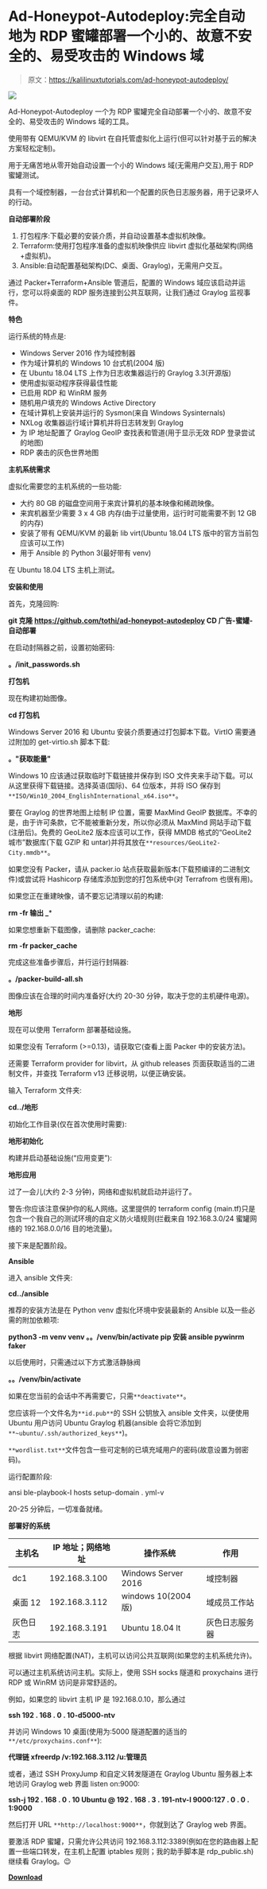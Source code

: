 # Ad-Honeypot-Autodeploy:完全自动地为 RDP 蜜罐部署一个小的、故意不安全的、易受攻击的 Windows 域

> 原文：<https://kalilinuxtutorials.com/ad-honeypot-autodeploy/>

[![](img//4d53cc9d716ee2b6ae59b2b600ef06bb.png)](https://blogger.googleusercontent.com/img/a/AVvXsEhBrYl4BktWjETplfqDuGryAKJYtTftkqnel_3JuyrenMLXyUzEimVid1OtQ5ebekqxCgIepp_prvwL5D_m3uICCuvxRI2Vih2rIfor5GjImAOiwWjNHt6l6lCMFbZcquIGhJtr_MUDPDtqjmVEI4Eb12o_UZwxc9f3A9SCXtRIksZyV10eunhWBjG9=s728)

Ad-Honeypot-Autodeploy 一个为 RDP 蜜罐完全自动部署一个小的、故意不安全的、易受攻击的 Windows 域的工具。

使用带有 QEMU/KVM 的 libvirt 在自托管虚拟化上运行(但可以针对基于云的解决方案轻松定制)。

用于无痛苦地从零开始自动设置一个小的 Windows 域(无需用户交互),用于 RDP 蜜罐测试。

具有一个域控制器，一台台式计算机和一个配置的灰色日志服务器，用于记录坏人的行动。

**自动部署阶段**

1.  打包程序:下载必要的安装介质，并自动设置基本虚拟机映像。
2.  Terraform:使用打包程序准备的虚拟机映像供应 libvirt 虚拟化基础架构(网络+虚拟机)。
3.  Ansible:自动配置基础架构(DC、桌面、Graylog)，无需用户交互。

通过 Packer+Terraform+Ansible 管道后，配置的 Windows 域应该启动并运行，您可以将桌面的 RDP 服务连接到公共互联网，让我们通过 Graylog 监视事件。

**特色**

运行系统的特点是:

*   Windows Server 2016 作为域控制器
*   作为域计算机的 Windows 10 台式机(2004 版)
*   在 Ubuntu 18.04 LTS 上作为日志收集器运行的 Graylog 3.3(开源版)
*   使用虚拟驱动程序获得最佳性能
*   已启用 RDP 和 WinRM 服务
*   随机用户填充的 Windows Active Directory
*   在域计算机上安装并运行的 Sysmon(来自 Windows Sysinternals)
*   NXLog 收集器运行域计算机并将日志转发到 Graylog
*   为 IP 地址配置了 Graylog GeoIP 查找表和管道(用于显示无效 RDP 登录尝试的地图)
*   RDP 袭击的灰色世界地图

**主机系统需求**

虚拟化需要您的主机系统的一些功能:

*   大约 80 GB 的磁盘空间用于来宾计算机的基本映像和稀疏映像。
*   来宾机器至少需要 3 x 4 GB 内存(由于过量使用，运行时可能需要不到 12 GB 的内存)
*   安装了带有 QEMU/KVM 的最新 lib virt(Ubuntu 18.04 LTS 版中的官方当前包应该可以工作)
*   用于 Ansible 的 Python 3(最好带有 venv)

在 Ubuntu 18.04 LTS 主机上测试。

**安装和使用**

首先，克隆回购:

**git 克隆 https://github.com/tothi/ad-honeypot-autodeploy
CD 广告-蜜罐-自动部署**

在启动封隔器之前，设置初始密码:

**。/init_passwords.sh**

**打包机**

现在构建初始图像。

**cd 打包机**

Windows Server 2016 和 Ubuntu 安装介质要通过打包脚本下载。VirtIO 需要通过附加的 get-virtio.sh 脚本下载:

**。"获取能量"**

Windows 10 应该通过获取临时下载链接并保存到 ISO 文件夹来手动下载。可以从这里获得下载链接。选择英语(国际)、64 位版本，并将 ISO 保存到`**ISO/Win10_2004_EnglishInternational_x64.iso**`。

要在 Graylog 的世界地图上绘制 IP 位置，需要 MaxMind GeoIP 数据库。不幸的是，由于许可条款，它不能被重新分发，所以你必须从 MaxMind 网站手动下载(注册后)。免费的 GeoLite2 版本应该可以工作，获得 MMDB 格式的“GeoLite2 城市”数据库(下载 GZIP 和 untar)并将其放在`**resources/GeoLite2-City.mmdb**`。

如果您没有 Packer，请从 packer.io 站点获取最新版本(下载预编译的二进制文件)或尝试将 [](https://learn.hashicorp.com/tutorials/terraform/install-cli) Hashicorp 存储库添加到您的打包系统中(对 Terrafrom 也很有用)。

如果您正在重建映像，请不要忘记清理以前的构建:

**rm -fr 输出 _***

如果您想重新下载图像，请删除 packer_cache:

**rm -fr packer_cache**

完成这些准备步骤后，并行运行封隔器:

**。/packer-build-all.sh**

图像应该在合理的时间内准备好(大约 20-30 分钟，取决于您的主机硬件电源)。

**地形**

现在可以使用 Terraform 部署基础设施。

如果您没有 Terraform (>=0.13)，请获取它(查看上面 Packer 中的安装方法)。

还需要 Terraform provider for libvirt，从 github releases 页面获取适当的二进制文件，并查找 Terraform v13 迁移说明，以便正确安装。

输入 Terraform 文件夹:

**cd../地形**

初始化工作目录(仅在首次使用时需要):

**地形初始化**

构建并启动基础设施(“应用变更”):

**地形应用**

过了一会儿(大约 2-3 分钟)，网络和虚拟机就启动并运行了。

警告:你应该注意保护你的私人网络。这里提供的 terraform config (main.tf)只是包含一个我自己的测试环境的自定义防火墙规则(拦截来自 192.168.3.0/24 蜜罐网络的 192.168.0.0/16 目的地流量)。

接下来是配置阶段。

**Ansible**

进入 ansible 文件夹:

**cd../ansible**

推荐的安装方法是在 Python venv 虚拟化环境中安装最新的 Ansible 以及一些必需的附加依赖项:

**python3 -m venv venv
。。/venv/bin/activate
pip 安装 ansible pywinrm faker**

以后使用时，只需通过以下方式激活静脉阀

**。。/venv/bin/activate**

如果在您当前的会话中不再需要它，只需`**deactivate**`。

您应该将一个文件名为`**id.pub**`的 SSH 公钥放入 ansible 文件夹，以便使用 Ubuntu 用户访问 Ubuntu Graylog 机器(ansible 会将它添加到`**~ubuntu/.ssh/authorized_keys**`)。

`**wordlist.txt**`文件包含一些可定制的已填充域用户的密码(故意设置为弱密码)。

运行配置阶段:

ansi ble-playbook-I hosts setup-domain . yml-v

20-25 分钟后，一切准备就绪。

**部署好的系统**

| 主机名 | IP 地址；网络地址 | 操作系统 | 作用 |
| --- | --- | --- | --- |
| dc1 | 192.168.3.100 | Windows Server 2016 | 域控制器 |
| 桌面 12 | 192.168.3.112 | windows 10(2004 版) | 域成员工作站 |
| 灰色日志 | 192.168.3.191 | Ubuntu 18.04 lt | 灰色日志服务器 |

根据 libvirt 网络配置(NAT)，主机可以访问公共互联网(如果您的主机系统允许)。

可以通过主机系统访问主机。实际上，使用 SSH socks 隧道和 proxychains 进行 RDP 或 WinRM 访问是非常舒适的。

例如，如果您的 libvirt 主机 IP 是 192.168.0.10，那么通过

**ssh 192 . 168 . 0 . 10-d5000-ntv**

并访问 Windows 10 桌面(使用为:5000 隧道配置的适当的`**/etc/proxychains.conf**`):

**代理链 xfreerdp /v:192.168.3.112 /u:管理员**

或者，通过 SSH ProxyJump 和自定义转发隧道在 Graylog Ubuntu 服务器上本地访问 Graylog web 界面 listen on:9000:

**ssh-j 192 . 168 . 0 . 10 Ubuntu @ 192 . 168 . 3 . 191-ntv-l 9000:127 . 0 . 0 . 1:9000**

然后打开 URL `**http://localhost:9000**`，你就到达了 Graylog web 界面。

要激活 RDP 蜜罐，只需允许公共访问 192.168.3.112:3389(例如在您的路由器上配置一些端口转发，在主机上配置 iptables 规则；我的助手脚本是 rdp_public.sh)继续看 Graylog。😉

[**Download**](https://github.com/tothi/ad-honeypot-autodeploy)